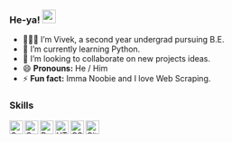 ### He-ya! <img width="24px" src="https://raw.githubusercontent.com/iampavangandhi/iampavangandhi/master/gifs/Hi.gif" />
- 🙍🏻‍♂️ I’m Vivek, a second year undergrad pursuing B.E.
- 🌱 I’m currently learning Python.
- 👬 I’m looking to collaborate on new projects ideas.
- 😄 **Pronouns:** He / Him
- ⚡ **Fun fact:** Imma Noobie and I love Web Scraping.

### Skills
<img align="left" alt="C" width="24px" src="https://cdn.jsdelivr.net/npm/simple-icons@3.2.0/icons/c.svg" />
<img align="left" alt="C++" width="24px" src="https://cdn.jsdelivr.net/npm/simple-icons@3.6.1/icons/cplusplus.svg" />
<img align="left" alt="Python" width="24px" src="https://cdn.jsdelivr.net/npm/simple-icons@3.6.1/icons/python.svg" />
<img align="left" alt="HTML" width="24px" src="https://cdn.jsdelivr.net/npm/simple-icons@3.6.1/icons/html5.svg" />
<img align="left" alt="CSS" width="24px" src="https://cdn.jsdelivr.net/npm/simple-icons@3.6.1/icons/css3.svg" />
<img align="left" alt="GitHub" width="24px" src="https://cdn.jsdelivr.net/npm/simple-icons@3.6.1/icons/github.svg" />

<br><br>

